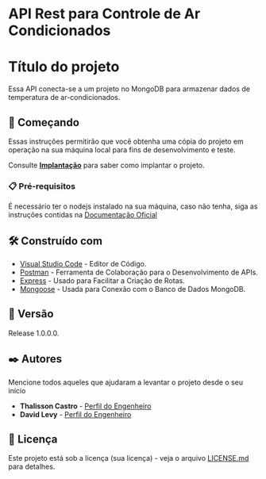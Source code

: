 # API Rest para Controle de Ar Condicionados

# Título do projeto

Essa API conecta-se a um projeto no MongoDB para armazenar dados de temperatura de ar-condicionados.

## 🚀 Começando

Essas instruções permitirão que você obtenha uma cópia do projeto em operação na sua máquina local para fins de desenvolvimento e teste.

Consulte **[Implantação](#-implanta%C3%A7%C3%A3o)** para saber como implantar o projeto.

### 📋 Pré-requisitos

É necessário ter o nodejs instalado na sua máquina, caso não tenha, siga as instruções contidas na [Documentação Oficial](https://nodejs.org/en/download)


## 🛠️ Construído com

* [Visual Studio Code](https://code.visualstudio.com/download) - Editor de Código.
* [Postman](https://www.postman.com/downloads/) - Ferramenta de Colaboração para o Desenvolvimento de APIs.
* [Express](https://www.npmjs.com/package/express) - Usado para Facilitar a Criação de Rotas.
* [Mongoose](https://www.npmjs.com/package/mongoose) - Usada para Conexão com o Banco de Dados MongoDB.

## 📌 Versão

Release 1.0.0.0.

## ✒️ Autores

Mencione todos aqueles que ajudaram a levantar o projeto desde o seu início

* **Thalisson Castro** - [Perfil do Engenheiro](https://github.com/thalissoncastrog)
* **David Levy** - [Perfil do Engenheiro](https://github.com/davidcavalcanti)

## 📄 Licença

Este projeto está sob a licença (sua licença) - veja o arquivo [LICENSE.md](https://github.com/usuario/projeto/licenca) para detalhes.
